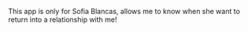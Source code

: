 This app is only for Sofia Blancas, allows me to know when she want to return into a relationship with me! 
